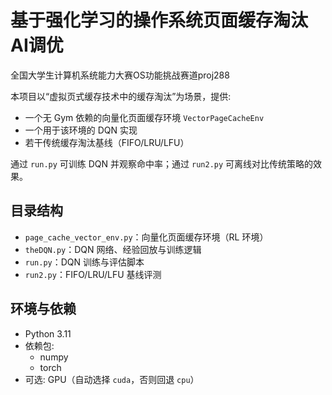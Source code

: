 # 基于强化学习的操作系统页面缓存淘汰AI调优
全国大学生计算机系统能力大赛OS功能挑战赛道proj288

本项目以“虚拟页式缓存技术中的缓存淘汰”为场景，提供:
- 一个无 Gym 依赖的向量化页面缓存环境 `VectorPageCacheEnv`
- 一个用于该环境的 DQN 实现
- 若干传统缓存淘汰基线（FIFO/LRU/LFU）

通过 `run.py` 可训练 DQN 并观察命中率；通过 `run2.py` 可离线对比传统策略的效果。

## 目录结构

- `page_cache_vector_env.py`：向量化页面缓存环境（RL 环境）
- `theDQN.py`：DQN 网络、经验回放与训练逻辑
- `run.py`：DQN 训练与评估脚本
- `run2.py`：FIFO/LRU/LFU 基线评测

## 环境与依赖

- Python 3.11
- 依赖包:
  - numpy
  - torch
- 可选: GPU（自动选择 `cuda`，否则回退 `cpu`）